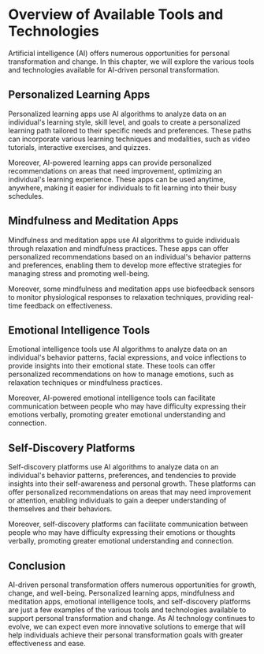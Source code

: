 Overview of Available Tools and Technologies
=====================================================================================================================

Artificial intelligence (AI) offers numerous opportunities for personal transformation and change. In this chapter, we will explore the various tools and technologies available for AI-driven personal transformation.

Personalized Learning Apps
--------------------------

Personalized learning apps use AI algorithms to analyze data on an individual's learning style, skill level, and goals to create a personalized learning path tailored to their specific needs and preferences. These paths can incorporate various learning techniques and modalities, such as video tutorials, interactive exercises, and quizzes.

Moreover, AI-powered learning apps can provide personalized recommendations on areas that need improvement, optimizing an individual's learning experience. These apps can be used anytime, anywhere, making it easier for individuals to fit learning into their busy schedules.

Mindfulness and Meditation Apps
-------------------------------

Mindfulness and meditation apps use AI algorithms to guide individuals through relaxation and mindfulness practices. These apps can offer personalized recommendations based on an individual's behavior patterns and preferences, enabling them to develop more effective strategies for managing stress and promoting well-being.

Moreover, some mindfulness and meditation apps use biofeedback sensors to monitor physiological responses to relaxation techniques, providing real-time feedback on effectiveness.

Emotional Intelligence Tools
----------------------------

Emotional intelligence tools use AI algorithms to analyze data on an individual's behavior patterns, facial expressions, and voice inflections to provide insights into their emotional state. These tools can offer personalized recommendations on how to manage emotions, such as relaxation techniques or mindfulness practices.

Moreover, AI-powered emotional intelligence tools can facilitate communication between people who may have difficulty expressing their emotions verbally, promoting greater emotional understanding and connection.

Self-Discovery Platforms
------------------------

Self-discovery platforms use AI algorithms to analyze data on an individual's behavior patterns, preferences, and tendencies to provide insights into their self-awareness and personal growth. These platforms can offer personalized recommendations on areas that may need improvement or attention, enabling individuals to gain a deeper understanding of themselves and their behaviors.

Moreover, self-discovery platforms can facilitate communication between people who may have difficulty expressing their emotions or thoughts verbally, promoting greater emotional understanding and connection.

Conclusion
----------

AI-driven personal transformation offers numerous opportunities for growth, change, and well-being. Personalized learning apps, mindfulness and meditation apps, emotional intelligence tools, and self-discovery platforms are just a few examples of the various tools and technologies available to support personal transformation and change. As AI technology continues to evolve, we can expect even more innovative solutions to emerge that will help individuals achieve their personal transformation goals with greater effectiveness and ease.

